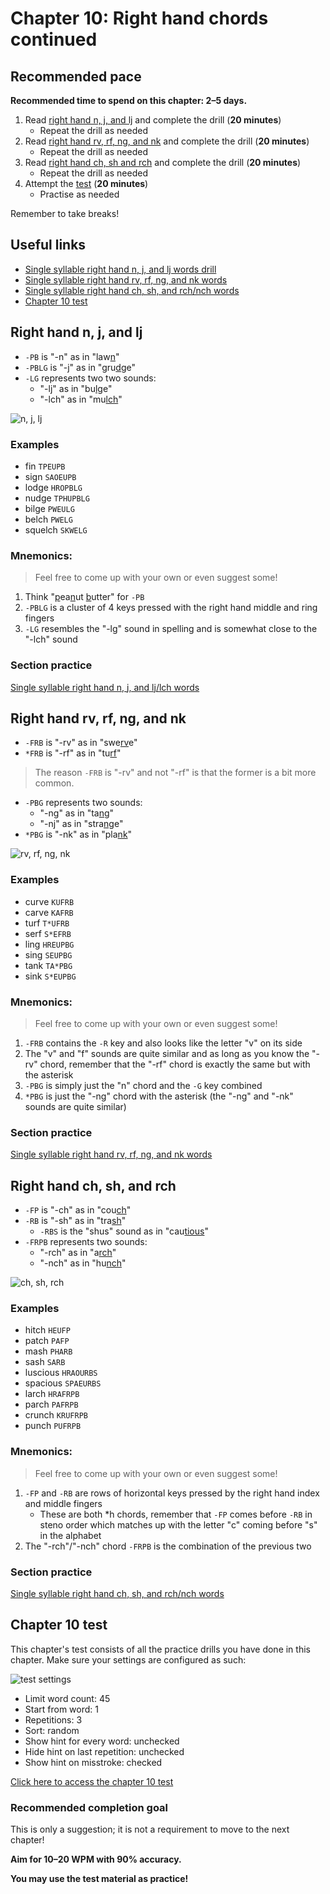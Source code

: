 
# Chapter 10: Right hand chords continued

## Recommended pace

**Recommended time to spend on this chapter: 2–5 days.**

1. Read [right hand n, j, and lj](#right-hand-n-j-and-lj) and complete the drill (**20 minutes**)
   - Repeat the drill as needed
2. Read [right hand rv, rf, ng, and nk](#right-hand-rv-rf-ng-and-nk) and complete the drill (**20 minutes**)
   - Repeat the drill as needed
3. Read [right hand ch, sh and rch](#right-hand-ch-sh-and-rch) and complete the drill (**20 minutes**)
   - Repeat the drill as needed
4. Attempt the [test](#chapter-10-test) (**20 minutes**)
   * Practise as needed

Remember to take breaks!

## Useful links

* [Single syllable right hand n, j, and lj words drill](practice/10-rh-n-j-lj.txt)
* [Single syllable right hand rv, rf, ng, and nk words](practice/10-rh-rv-rf-ng-nk.txt)
* [Single syllable right hand ch, sh, and rch/nch words](practice/10-ch-sh-rch.txt)
* [Chapter 10 test](practice/10-test.txt)

## Right hand n, j, and lj

* `-PB` is "-n" as in "law<ins>n</ins>"
* `-PBLG` is "-j" as in "gru<ins>dg</ins>e"
* `-LG` represents two two sounds:
  * "-lj" as in "bu<ins>lg</ins>e"
  * "-lch" as in "mu<ins>lch</ins>"

![n, j, lj](img/10-n-j-lj.png)

### Examples
* fin `TPEUPB`
* sign `SAOEUPB`
* lodge `HROPBLG`
* nudge `TPHUPBLG`
* bilge `PWEULG`
* belch `PWELG`
* squelch `SKWELG`

### Mnemonics:

> Feel free to come up with your own or even suggest some!

1. Think "<ins>p</ins>ea<ins>n</ins>ut <ins>b</ins>utter" for `-PB`
2. `-PBLG` is a cluster of 4 keys pressed with the right hand middle and ring fingers
3. `-LG` resembles the "-lg" sound in spelling and is somewhat close to the "-lch" sound

### Section practice

[Single syllable right hand n, j, and lj/lch words](practice/10-rh-n-j-lj.txt)

## Right hand rv, rf, ng, and nk

* `-FRB` is "-rv" as in "swe<ins>rv</ins>e"
* `*FRB` is "-rf" as in "tu<ins>rf</ins>"

> The reason `-FRB` is "-rv" and not "-rf" is that the former is a bit more common.

* `-PBG` represents two sounds:
  * "-ng" as in "ta<ins>ng</ins>"
  * "-nj" as in "stra<ins>ng</ins>e"
* `*PBG` is "-nk" as in "pla<ins>nk</ins>"

![rv, rf, ng, nk](img/10-rv-rf-ng-nk.png)

### Examples
* curve `KUFRB`
* carve `KAFRB`
* turf `T*UFRB`
* serf `S*EFRB`
* ling `HREUPBG`
* sing `SEUPBG`
* tank `TA*PBG`
* sink `S*EUPBG`

### Mnemonics:

> Feel free to come up with your own or even suggest some!

1. `-FRB` contains the `-R` key and also looks like the letter "v" on its side
2. The "v" and "f" sounds are quite similar and as long as you know the "-rv" chord, remember that the "-rf" chord is exactly the same but with the asterisk
3. `-PBG` is simply just the "n" chord and the `-G` key combined
4. `*PBG` is just the "-ng" chord with the asterisk (the "-ng" and "-nk" sounds are quite similar)

### Section practice

[Single syllable right hand rv, rf, ng, and nk words](practice/10-rh-rv-rf-ng-nk.txt)

## Right hand ch, sh, and rch

* `-FP` is "-ch" as in "cou<ins>ch</ins>"
* `-RB` is "-sh" as in "tra<ins>sh</ins>"
  - `-RBS` is the "shus" sound as in "cau<ins>tious</ins>"
* `-FRPB` represents two sounds:
  - "-rch" as in "a<ins>rch</ins>"
  - "-nch" as in "hu<ins>nch</ins>"

![ch, sh, rch](img/10-ch-sh-rch.png)

### Examples
* hitch `HEUFP`
* patch `PAFP`
* mash `PHARB`
* sash `SARB`
* luscious `HRAOURBS`
* spacious `SPAEURBS`
* larch `HRAFRPB`
* parch `PAFRPB`
* crunch `KRUFRPB`
* punch `PUFRPB`

### Mnemonics:

> Feel free to come up with your own or even suggest some!

1. `-FP` and `-RB` are rows of horizontal keys pressed by the right hand index and middle fingers
   - These are both *h chords, remember that `-FP` comes before `-RB` in steno order which matches up with the letter "c" coming before "s" in the alphabet
2. The "-rch"/"-nch" chord `-FRPB` is the combination of the previous two

### Section practice

[Single syllable right hand ch, sh, and rch/nch words](practice/10-rh-ch-sh-rch.txt)

## Chapter 10 test

This chapter's test consists of all the practice drills you have done in this chapter. Make sure your settings are configured as such:

![test settings](img/5-test-settings.png)

* Limit word count: 45
* Start from word: 1
* Repetitions: 3
* Sort: random
* Show hint for every word: unchecked
* Hide hint on last repetition: unchecked
* Show hint on misstroke: checked

[Click here to access the chapter 10 test](practice/10-test.txt)

### Recommended completion goal

This is only a suggestion; it is not a requirement to move to the next chapter!

**Aim for 10–20 WPM with 90% accuracy.**

**You may use the test material as practice!**
